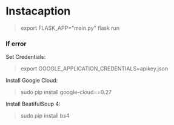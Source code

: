 # Instacaption

> export FLASK_APP="main.py"
> flask run

### If error  
Set Credentials:
> export GOOGLE_APPLICATION_CREDENTIALS=apikey.json  

Install Google Cloud:
> sudo pip install google-cloud==0.27  

Install BeatifulSoup 4:
> sudo pip install bs4
